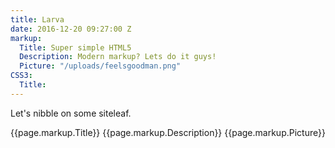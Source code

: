 ```yaml
---
title: Larva
date: 2016-12-20 09:27:00 Z
markup:
  Title: Super simple HTML5
  Description: Modern markup? Lets do it guys!
  Picture: "/uploads/feelsgoodman.png"
CSS3:
  Title: 
---
```


Let's nibble on some siteleaf.

{{page.markup.Title}}
{{page.markup.Description}}
{{page.markup.Picture}}